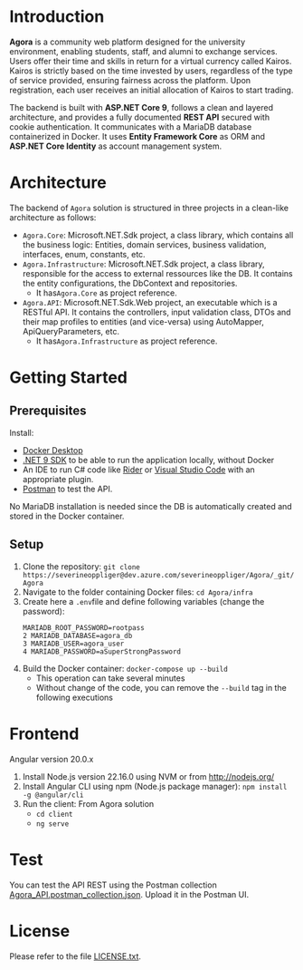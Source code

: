 # Introduction 
**Agora** is a community web platform designed for the university environment, enabling students, staff, and alumni 
to exchange services. Users offer their time and skills in return for a virtual currency called Kairos. 
Kairos is strictly based on the time invested by users, regardless of the type of service provided,
ensuring fairness across the platform. Upon registration, each user receives an initial allocation of Kairos 
to start trading.

The backend is built with **ASP.NET Core 9**, follows a clean and layered architecture, and provides a fully documented
**REST API** secured with cookie authentication. It communicates with a MariaDB database containerized in Docker.
It uses **Entity Framework Core** as ORM and **ASP.NET Core Identity** as account management system.

# Architecture
The backend of `Agora` solution is structured in three projects in a clean-like architecture as follows:
* `Agora.Core`: Microsoft.NET.Sdk project, a class library, which contains all the business logic: 
Entities, domain services, business validation, interfaces, enum, constants, etc.
* `Agora.Infrastructure`: Microsoft.NET.Sdk project, a class library,
responsible for the access to external ressources like the DB.
It contains the entity configurations, the DbContext and repositories.
  * It has`Agora.Core` as project reference.
* `Agora.API`: Microsoft.NET.Sdk.Web project, an executable which is a RESTful API.
It contains the controllers, input validation class, DTOs and their map profiles to entities (and vice-versa)
using AutoMapper, ApiQueryParameters, etc.
  * It has`Agora.Infrastructure` as project reference.

# Getting Started
## Prerequisites
Install:
- [Docker Desktop](https://docs.docker.com/desktop/)
- [.NET 9 SDK](https://dotnet.microsoft.com/en-us/download) to be able to run the application locally, without Docker
- An IDE to run C# code like [Rider](https://www.jetbrains.com/rider/download) or [Visual Studio Code](https://code.visualstudio.com/download) with an appropriate plugin.
- [Postman](https://www.postman.com/) to test the API.

No MariaDB installation is needed since the DB is automatically created and stored in the Docker container.

## Setup
1. Clone the repository: `git clone https://severineoppliger@dev.azure.com/severineoppliger/Agora/_git/Agora`
2. Navigate to the folder containing Docker files: `cd Agora/infra`
3. Create here a `.env`file and define following variables (change the password):
    ```
    MARIADB_ROOT_PASSWORD=rootpass
    2 MARIADB_DATABASE=agora_db
    3 MARIADB_USER=agora_user
    4 MARIADB_PASSWORD=aSuperStrongPassword
    ```
4. Build the Docker container: `docker-compose up --build`
   * This operation can take several minutes
   * Without change of the code, you can remove the `--build` tag in the following executions

# Frontend
Angular version 20.0.x
1. Install Node.js version 22.16.0 using NVM or from http://nodejs.org/
2. Install Angular CLI using npm (Node.js package manager): `npm install -g @angular/cli`
3. Run the client: From Agora solution
   * `cd client`
   * `ng serve`

# Test 
You can test the API REST using the Postman collection [Agora_API.postman_collection.json](./Agora_API.postman_collection.json).
Upload it in the Postman UI.

# License
Please refer to the file [LICENSE.txt](./LICENSE.txt).